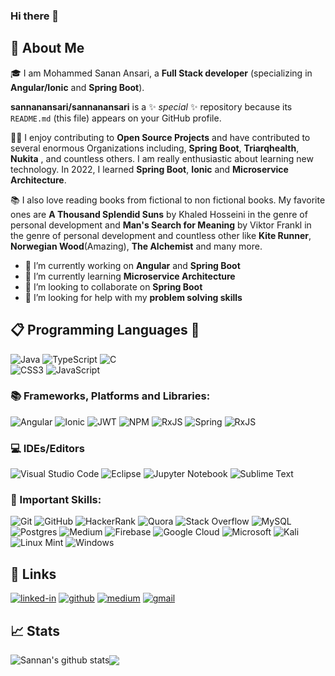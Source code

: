 ### Hi there 👋

## 🚀 About Me

🎓 I am Mohammed Sanan Ansari, a **Full Stack developer** (specializing in **Angular/Ionic** and **Spring Boot**). 

**sannanansari/sannanansari** is a ✨ _special_ ✨ repository because its `README.md` (this file) appears on your GitHub profile.

👨‍💻 I enjoy contributing to **Open Source Projects** and have contributed to several enormous Organizations including, **Spring Boot**, **Triarqhealth**, **Nukita** , and countless others. I am really enthusiastic about learning new technology. In 2022, I learned **Spring Boot**, **Ionic** and **Microservice Architecture**.

📚 I also love reading books from fictional to non fictional books. My favorite ones are **A Thousand Splendid Suns** by Khaled Hosseini in the genre of personal development and **Man's Search for Meaning** by Viktor Frankl in the genre of personal development and countless other like **Kite Runner**, **Norwegian Wood**(Amazing), **The Alchemist** and many more.

- 🔭 I’m currently working on **Angular** and **Spring Boot**
- 🌱 I’m currently learning **Microservice Architecture**
- 👯 I’m looking to collaborate on **Spring Boot**
- 🤔 I’m looking for help with my **problem solving skills**

## 📋 Programming Languages :rocket:
![Java](https://img.shields.io/badge/java-%23ED8B00.svg?style=for-the-badge&logo=java&logoColor=red)
![TypeScript](https://img.shields.io/badge/typescript-%23007ACC.svg?style=for-the-badge&logo=typescript&logoColor=white)
![C](https://img.shields.io/badge/c-%2300599C.svg?style=for-the-badge&logo=c&logoColor=white)	
![CSS3](https://img.shields.io/badge/css3-%231572B6.svg?style=for-the-badge&logo=css3&logoColor=white)
![JavaScript](https://img.shields.io/badge/javascript-%23323330.svg?style=for-the-badge&logo=javascript&logoColor=%23F7DF1E)

### 📚 Frameworks, Platforms and Libraries:
![Angular](https://img.shields.io/badge/angular-%23DD0031.svg?style=for-the-badge&logo=angular&logoColor=white)
![Ionic](https://img.shields.io/badge/Ionic-%233880FF.svg?style=for-the-badge&logo=Ionic&logoColor=white)
![JWT](https://img.shields.io/badge/JWT-black?style=for-the-badge&logo=JSON%20web%20tokens)
![NPM](https://img.shields.io/badge/NPM-%23000000.svg?style=for-the-badge&logo=npm&logoColor=white)
![RxJS](https://img.shields.io/badge/rxjs-%23B7178C.svg?style=for-the-badge&logo=reactivex&logoColor=white)
![Spring](https://img.shields.io/badge/spring-%236DB33F.svg?style=for-the-badge&logo=spring&logoColor=white)
![RxJS](https://img.shields.io/badge/rxjs-%23B7178C.svg?style=for-the-badge&logo=reactivex&logoColor=white)

### 💻 IDEs/Editors
![Visual Studio Code](https://img.shields.io/badge/Visual%20Studio%20Code-0078d7.svg?style=for-the-badge&logo=visual-studio-code&logoColor=white)
![Eclipse](https://img.shields.io/badge/Eclipse-FE7A16.svg?style=for-the-badge&logo=Eclipse&logoColor=white)
![Jupyter Notebook](https://img.shields.io/badge/jupyter-%23FA0F00.svg?style=for-the-badge&logo=jupyter&logoColor=white)
![Sublime Text](https://img.shields.io/badge/sublime_text-%23575757.svg?style=for-the-badge&logo=sublime-text&logoColor=important)

### 🥅 Important Skills:
![Git](https://img.shields.io/badge/git-%23F05033.svg?style=for-the-badge&logo=git&logoColor=white)
![GitHub](https://img.shields.io/badge/github-%23121011.svg?style=for-the-badge&logo=github&logoColor=white)
![HackerRank](https://img.shields.io/badge/-Hackerrank-2EC866?style=for-the-badge&logo=HackerRank&logoColor=white)
![Quora](https://img.shields.io/badge/Quora-%23B92B27.svg?style=for-the-badge&logo=Quora&logoColor=white)
![Stack Overflow](https://img.shields.io/badge/-Stackoverflow-FE7A16?style=for-the-badge&logo=stack-overflow&logoColor=white)
![MySQL](https://img.shields.io/badge/mysql-%2300f.svg?style=for-the-badge&logo=mysql&logoColor=white)
![Postgres](https://img.shields.io/badge/postgres-%23316192.svg?style=for-the-badge&logo=postgresql&logoColor=white)
![Medium](https://img.shields.io/badge/Medium-12100E?style=for-the-badge&logo=medium&logoColor=white)
![Firebase](https://img.shields.io/badge/firebase-%23039BE5.svg?style=for-the-badge&logo=firebase)
![Google Cloud](https://img.shields.io/badge/GoogleCloud-%234285F4.svg?style=for-the-badge&logo=google-cloud&logoColor=white)
![Microsoft](https://img.shields.io/badge/Microsoft-0078D4?style=for-the-badge&logo=microsoft&logoColor=white)
![Kali](https://img.shields.io/badge/Kali-268BEE?style=for-the-badge&logo=kalilinux&logoColor=white)
![Linux Mint](https://img.shields.io/badge/Linux%20Mint-87CF3E?style=for-the-badge&logo=Linux%20Mint&logoColor=white)
![Windows](https://img.shields.io/badge/Windows-0078D6?style=for-the-badge&logo=windows&logoColor=white)

## 🔗 Links

[![linked-in](https://img.shields.io/badge/Linked_In-0077B5?style=for-the-badge&logo=LinkedIn&logoColor=white)]([https://www.linkedin.com/in/tapajyoti-bose/](https://www.linkedin.com/in/sanan-ansari-3624aa155/))
[![github](https://img.shields.io/badge/GitHub-000000?style=for-the-badge&logo=GitHub&logoColor=white)](https://github.com/sannanansari)
[![medium](https://img.shields.io/badge/medium-000000?style=for-the-badge&logo=medium&logoColor=white)](https://medium.com/@asannan822)
[![gmail](https://img.shields.io/badge/Gmail-D14836?style=for-the-badge&logo=Gmail&logoColor=white)](mailto:https://github.com/sannansari)

## 📈 Stats
<img align="center" src="https://github-readme-stats-git-masterrstaa-rickstaa.vercel.app/api?username=sannanansari&&show_icons=true&theme=radical" alt="Sannan's github stats" /><img align="center" src="https://github-readme-stats.vercel.app/api/top-langs/?username=sannanansari&layout=compact&theme=buefy&hide_border=true" />
<!-- <div align="center">

    <img src="https://github-readme-stats-git-masterrstaa-rickstaa.vercel.app/api?username=sannanansari&&show_icons=true&theme=radical" alt="Sanan Ansari GitHub Stats">
    <br />
</div> -->



